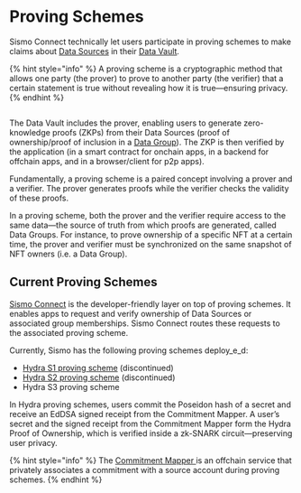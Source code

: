 # Proving Schemes

Sismo Connect technically let users participate in proving schemes to make claims about [Data Sources](../../data-groups/data-groups-and-creation.md#data-sources) in their [Data Vault](../what-is-the-data-vault.md).

{% hint style="info" %}
A proving scheme is a cryptographic method that allows one party (the prover) to prove to another party (the verifier) that a certain statement is true without revealing how it is true—ensuring privacy.
{% endhint %}

<figure><img src="../../.gitbook/assets/Selective Disclosure (2).png" alt=""><figcaption></figcaption></figure>

The Data Vault includes the prover, enabling users to generate zero-knowledge proofs (ZKPs) from their Data Sources (proof of ownership/proof of inclusion in a [Data Group](../../data-groups/data-groups-and-creation.md)). The ZKP is then verified by the application (in a smart contract for onchain apps, in a backend for offchain apps, and in a browser/client for p2p apps).&#x20;

Fundamentally, a proving scheme is a paired concept involving a prover and a verifier. The prover generates proofs while the verifier checks the validity of these proofs.

In a proving scheme, both the prover and the verifier require access to the same data—the source of truth from which proofs are generated, called Data Groups. For instance, to prove ownership of a specific NFT at a certain time, the prover and verifier must be synchronized on the same snapshot of NFT owners (i.e. a Data Group).

## Current Proving Schemes



[Sismo Connect](../../#sismo-connect-the-crypto-native-sso) is the developer-friendly layer on top of proving schemes. It enables apps to request and verify ownership of Data Sources or associated group memberships. Sismo Connect routes these requests to the associated proving scheme.

Currently, Sismo has the following proving schemes deploy_e_d:

* [Hydra S1 proving scheme](hydra-s1.md) (discontinued)
* [Hydra S2 proving scheme](hydra-s2.md) (discontinued)
* Hydra S3 proving scheme

In Hydra proving schemes, users commit the Poseidon hash of a secret and receive an EdDSA signed receipt from the Commitment Mapper. A user’s secret and the signed receipt from the Commitment Mapper form the Hydra Proof of Ownership, which is verified inside a zk-SNARK circuit—preserving user privacy.

{% hint style="info" %}
The [Commitment Mapper ](../commitment-mapper.md)is an offchain service that privately associates a commitment with a source account during proving schemes.
{% endhint %}
